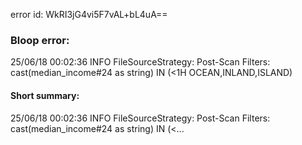 error id: WkRI3jG4vi5F7vAL+bL4uA==
### Bloop error:

25/06/18 00:02:36 INFO FileSourceStrategy: Post-Scan Filters: cast(median_income#24 as string) IN (<1H OCEAN,INLAND,ISLAND)
#### Short summary: 

25/06/18 00:02:36 INFO FileSourceStrategy: Post-Scan Filters: cast(median_income#24 as string) IN (<...